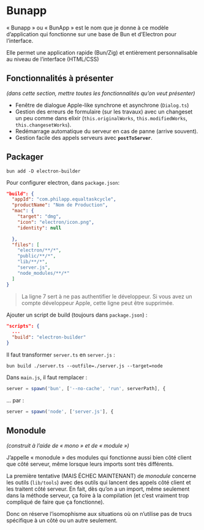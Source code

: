 # Bunapp

« Bunapp » ou « BunApp » est le nom que je donne à ce modèle d’application qui fonctionne sur une base de Bun et d’Electron pour l’interface.

Elle permet une application rapide (Bun/Zig) et entièrement personnalisable au niveau de l’interface (HTML/CSS)

## Fonctionnalités à présenter

*(dans cette section, mettre toutes les fonctionnalités qu’on veut présenter)*

* Fenêtre de dialogue Apple-like synchrone et asynchrone (`Dialog.ts`)
* Gestion des erreurs de formulaire (sur les travaux) avec un changeset un peu comme dans elixir (`this.originalWorks`, `this.modifiedWorks`, `this.changesetWorks`).
* Redémarrage automatique du serveur en cas de panne (arrive souvent).
* Gestion facile des appels serveurs avec **`postToServer`**.

## Packager

~~~shell
bun add -D electron-builder
~~~

Pour configurer electron, dans `package.json`: 

~~~json
"build": {
  "appId": "com.philapp.equaltaskcycle",
  "productName": "Nom de Production",
  "mac": {
    "target": "dmg",
    "icon": "electron/icon.png",
    "identity": null

  },
  "files": [
    "electron/**/*",
    "public/**/*",
    "lib/**/*",
    "server.js",
    "node_modules/**/*"
  ]
}
~~~

> La ligne 7 sert à ne pas authentifier le développeur. Si vous avez un compte développeur Apple, cette ligne peut être supprimée.

Ajouter un script de build (toujours dans `package.json`) :

~~~json
"scripts": {
  ...
  "build": "electron-builder"
}

~~~

Il faut transformer `server.ts` en `server.js` :

~~~shell
bun build ./server.ts --outfile=./server.js --target=node
~~~

Dans `main.js`, il faut remplacer : 

~~~javascript
server = spawn('bun', ['--no-cache', 'run', serverPath], {
~~~

… par : 

~~~javascript
server = spawn('node', ['server.js'], {
~~~



## Monodule

*(construit à l’aide de « mono » et de « module »)*

J’appelle « monodule » des modules qui fonctionne aussi bien côté client que côté serveur, même lorsque leurs imports sont très différents. 

La première tentative (MAIS ÉCHEC MAINTENANT) de *monodule* concerne les outils (`lib/tools`) avec des outils qui lancent des appels côté client et les traitent côté serveur. En fait, dès qu’on a un import, même seulement dans la méthode serveur, ça foire à la compilation (et c’est vraiment trop compliqué de faire que ça fonctionne).

Donc on réserve l’isomophisme aux situations où on n’utilise pas de trucs spécifique à un côté ou un autre seulement.

